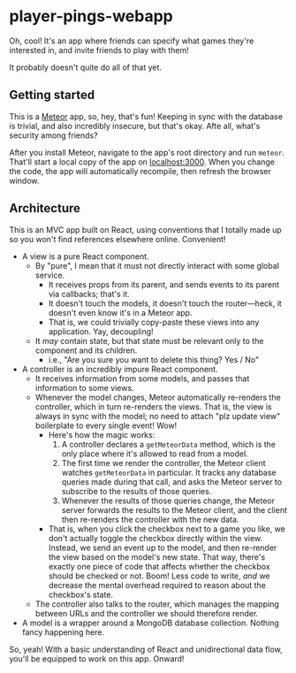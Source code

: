 # player-pings-webapp
Oh, cool! It's an app where friends can specify what games they're interested in, and invite friends to play with them!

It probably doesn't quite do all of that yet.


## Getting started

This is a [Meteor](https://www.meteor.com/) app, so, hey, that's fun!
Keeping in sync with the database is trivial, and also incredibly insecure, but that's okay. Afte
all, what's security among friends?

After you install Meteor, navigate to the app's root directory and run `meteor`.
That'll start a local copy of the app on [localhost:3000](http://localhost:3000).
When you change the code, the app will automatically recompile, then refresh the browser window.


## Architecture

This is an MVC app built on React, using conventions that I totally made up so you won't find references elsewhere online. Convenient!
* A view is a pure React component.
  * By "pure", I mean that it must not directly interact with some global service.
    * It receives props from its parent, and sends events to its parent via callbacks; that's it.
    * It doesn't touch the models, it doesn't touch the router—heck, it doesn't even know it's in a Meteor app.
    * That is, we could trivially copy-paste these views into any application. Yay, decoupling!
  * It _may_ contain state, but that state must be relevant only to the component and its children.
    * i.e., "Are you sure you want to delete this thing? Yes / No"
* A controller is an incredibly impure React component.
  * It receives information from some models, and passes that information to some views.
  * Whenever the model changes, Meteor automatically re-renders the controller, which in turn re-renders the views.
    That is, the view is always in sync with the model; no need to attach "plz update view" boilerplate to every single event! Wow!
    * Here's how the magic works:
      1. A controller declares a `getMeteorData` method, which is the only place where it's allowed to read from a model.
      2. The first time we render the controller, the Meteor client watches `getMeteorData` in particular.
         It tracks any database queries made during that call, and asks the Meteor server to subscribe to the results of those queries.
      3. Whenever the results of those queries change, the Meteor server forwards the results to the Meteor client,
         and the client then re-renders the controller with the new data.
    * That is, when you click the checkbox next to a game you like, we don't actually toggle the checkbox directly within the view.
      Instead, we send an event up to the model, and then re-render the view based on the model's new state.
      That way, there's exactly one piece of code that affects whether the checkbox should be checked or not.
      Boom! Less code to write, _and_ we decrease the mental overhead required to reason about the checkbox's state.
  * The controller also talks to the router, which manages the mapping between URLs and the controller we should therefore render.
* A model is a wrapper around a MongoDB database collection. Nothing fancy happening here.

So, yeah! With a basic understanding of React and unidirectional data flow, you'll be equipped to work on this app. Onward!
